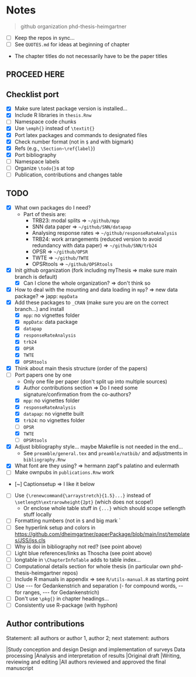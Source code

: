 # Notes

>github organization phd-thesis-heimgartner

- [ ] Keep the repos in sync...
- [ ] See `QUOTES.md` for ideas at beginning of chapter

- The chapter titles do not necessarily have to be the paper titles

## PROCEED HERE

## Checklist port

- [x] Make sure latest package version is installed...
- [x] Include R libraries in `thesis.Rnw`
- [ ] Namespace code chunks
- [x] Use `\emph{}` instead of `\textit{}`
- [x] Port latex packages and commands to designated files
- [x] Check number format (not in `$` and with bigmark)
- [x] Refs (e.g., `\Section~\ref{label}`)
- [x] Port bibliography
- [ ] Namespace labels
- [ ] Organize `\todo{}`s at top
- [ ] Publication, contributions and changes table

## TODO

- [x] What own packages do I need?
  - Part of thesis are:
    - TRB23: modal splits => `~/github/mpp`
    - SNN data paper => `~/github/SNN/datapap`
    - Analysing response rates => `~/github/responseRateAnalysis`
    - TRB24: work arrangements (reduced version to avoid redundancy with data paper) => `~/github/SNN/trb24`
    - OPSR => `~/github/OPSR`
    - TWTE => `~/github/TWTE`
    - OPSRtools => `~/github/OPSRtools`
- [x] Init github organization (fork including myThesis => make sure main branch is default)
  - [x] Can I clone the whole organization? => don't think so
- [x] How to deal with the mounting and data loading in `mpp`? => new data package? => japp: `mppData`
- [x] Add these packages to `_CRAN` (make sure you are on the correct branch...) and install
  - [x] `mpp`: no vignettes folder
  - [x] `mppData`: data package
  - [x] `datapap`
  - [x] `responseRateAnalysis`
  - [x] `trb24`
  - [x] `OPSR`
  - [x] `TWTE`
  - [x] `OPSRtools`
- [x] Think about main thesis structure (order of the papers)
- [ ] Port papers one by one
  - Only one file per paper (don't split up into multiple sources)
  - [x] Author contributions section => Do I need some signature/confirmation from the co-authors?
  - [x] `mpp`: no vignettes folder
  - [x] `responseRateAnalysis`
  - [x] `datapap`: no vignette built
  - [x] `trb24`: no vignettes folder
  - [ ] `OPSR`
  - [x] `TWTE`
  - [ ] `OPSRtools`
- [x] Adjust bibliography style... maybe Makefile is not needed in the end...
  - See `preamble/general.tex` and `preamble/natbib/` and adjustments in `bibliography.Rnw`
- [x] What font are they using? => hermann zapf's palatino and eulermath
- [ ] Make ownpubs in `publications.Rnw` work
- [~] Captionsetup => I like it below
- [ ] Use `{\renewcommand{\arraystretch}{1.5}...}` instead of `\setlength\extrarowheight{2pt}` (which does not scope!)
  - Or enclose whole table stuff in `{...}` which should scope setlength stuff locally
- [ ] Formatting numbers (not in `$` and big mark `
- [ ] See hyperlink setup and colors in https://github.com/dheimgartner/paperPackage/blob/main/inst/templates/JSS/jss.cls
- [ ] Why is doi in bibliography not red? (see point above)
- [ ] Light blue references/links as Thoscha (see point above)
- [ ] longtable in `\ChapterInfoTable` adds to table index...
- [ ] Computational details section for whole thesis (in particular own phd-thesis-heimgartner repos)
- [ ] Include R manuals in appendix => see `R/utils-manual.R` as starting point
- [ ] Use --- for Gedankenstrich and separation (- for compound words, -- for ranges, --- for Gedankenstrich)
- [ ] Don't use `\pkg{}` in chapter headings...
- [ ] Consistently use R-package (with hyphon)

## Author contributions

Statement: all authors or author 1, author 2; next statement: authors

|Study conception and design
Design and implementation of surveys
Data processing
|Analysis and interpretation of results
|Original draft
|Writing, reviewing and editing
|All authors reviewed and approved the final manuscript


